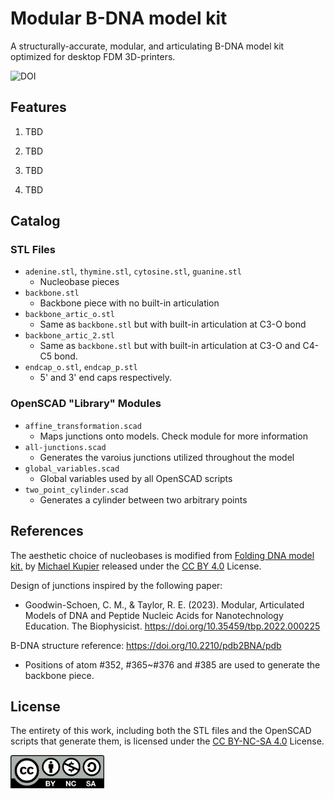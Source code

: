 # Modular B-DNA model kit

A structurally-accurate, modular, and articulating B-DNA model kit optimized for desktop FDM 3D-printers.

![DOI](https://img.shields.io/badge/DOI-12345678-blue)

## Features

1. TBD

2. TBD

3. TBD

4. TBD

## Catalog

### STL Files

- `adenine.stl`, `thymine.stl`, `cytosine.stl`, `guanine.stl`
    - Nucleobase pieces
- `backbone.stl`
    - Backbone piece with no built-in articulation
- `backbone_artic_o.stl`
    - Same as `backbone.stl` but with built-in articulation at C3-O bond
- `backbone_artic_2.stl`
    - Same as `backbone.stl` but with built-in articulation at C3-O and C4-C5 bond.
- `endcap_o.stl`, `endcap_p.stl`
    - 5' and 3' end caps respectively.

### OpenSCAD "Library" Modules

- `affine_transformation.scad`
    - Maps junctions onto models. Check module for more information
- `all-junctions.scad`
    - Generates the varoius junctions utilized throughout the model
- `global_variables.scad`
    - Global variables used by all OpenSCAD scripts
- `two_point_cylinder.scad`
    - Generates a cylinder between two arbitrary points

## References

The aesthetic choice of nucleobases is modified from [Folding DNA model kit.](https://www.thingiverse.com/thing:714312) by [Michael Kupier](https://www.thingiverse.com/mkuiper/designs) released under the [CC BY 4.0](https://creativecommons.org/licenses/by/4.0/) License.

Design of junctions inspired by the following paper:

- Goodwin-Schoen, C. M., & Taylor, R. E. (2023). Modular, Articulated Models of DNA and Peptide Nucleic Acids for Nanotechnology Education. The Biophysicist. https://doi.org/10.35459/tbp.2022.000225

B-DNA structure reference: https://doi.org/10.2210/pdb2BNA/pdb

- Positions of atom #352, #365~#376 and #385 are used to generate the backbone piece.

## License

The entirety of this work, including both the STL files and the OpenSCAD scripts that generate them, is licensed under the [CC BY-NC-SA 4.0](https://creativecommons.org/licenses/by-nc-sa/4.0/) License.

<img src="./others/readme-images/by-nc-sa.png" width="150"/>
